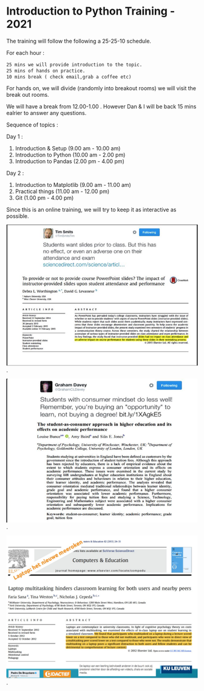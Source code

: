 # Introduction to Python Training - 2021

The training will follow the following a 25-25-10 schedule.

For each hour :

    25 mins we will provide introduction to the topic.
    25 mins of hands on practice.
    10 mins break ( check email,grab a coffee etc)

For hands on, we will divide (randomly into breakout rooms) we will visit the break out rooms.

We will have a break from 12.00-1.00 .  However Dan & I will be back 15 mins ealrier to answer any questions.

Sequence of topics :

Day 1 :

1. Introduction & Setup (9.00 am - 10.00 am)
2. Introduction to Python (10.00 am - 2.00 pm)
3. Introduction to Pandas (2.00 pm - 4.00 pm)

Day 2 :

1. Introduction to Matplotlib (9.00 am - 11.00 am)
2. Practical things (11.00 am - 12.00 pm)
3. Git (1.00 pm - 4.00 pm)


Since this is an online training, we will try to keep it as interactive as possible.


![Slides before presentation](images/slides_prior_to_lecture.jpg "Slides before presentation ").


![Consumer mindset](images/student_consumer_mindset.jpg "Consumer mindset ").


![Laptop](images/laptop_is_second_hand_smoke.jpg "Laptop notes ").
